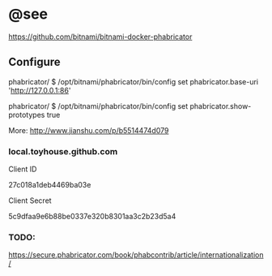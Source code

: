 # @see

https://github.com/bitnami/bitnami-docker-phabricator

## Configure

phabricator/ $  /opt/bitnami/phabricator/bin/config set phabricator.base-uri 'http://127.0.0.1:86'

phabricator/ $  /opt/bitnami/phabricator/bin/config set phabricator.show-prototypes true


More: http://www.jianshu.com/p/b5514474d079

### local.toyhouse.github.com

Client ID

27c018a1deb4469ba03e

Client Secret

5c9dfaa9e6b88be0337e320b8301aa3c2b23d5a4

### TODO:

https://secure.phabricator.com/book/phabcontrib/article/internationalization/


